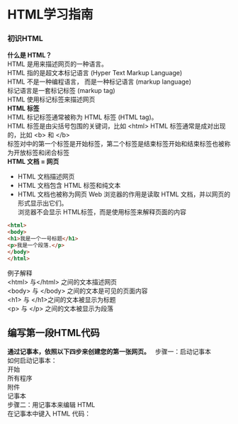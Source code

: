 # HTML学习指南  

### 初识HTML
**什么是 HTML？**  
HTML 是用来描述网页的一种语言。  
HTML 指的是超文本标记语言 (Hyper Text Markup Language)  
HTML 不是一种编程语言，  而是一种标记语言 (markup language)  
标记语言是一套标记标签 (markup tag)  
HTML 使用标记标签来描述网页  
**HTML 标签**  
HTML 标记标签通常被称为 HTML 标签 (HTML tag)。  
HTML 标签是由尖括号包围的关键词，比如 &lt;html&gt;
HTML 标签通常是成对出现的，比如 &lt;b&gt; 和 &lt;/b&gt;  
标签对中的第一个标签是开始标签，第二个标签是结束标签开始和结束标签也被称为开放标签和闭合标签  
**HTML 文档 = 网页**  
- HTML 文档描述网页
- HTML 文档包含 HTML 标签和纯文本
- HTML 文档也被称为网页
Web 浏览器的作用是读取 HTML 文档，并以网页的形式显示出它们。  
浏览器不会显示 HTML标签，而是使用标签来解释页面的内容  
```html
<html>
<body>
<h1>我是一个一号标题</h1>
<p>我是一个段落.</p>
</body>
</html>
```
例子解释  
&lt;html&gt; 与&lt;/html&gt; 之间的文本描述网页  
&lt;body&gt; 与 &lt;/body&gt; 之间的文本是可见的页面内容  
&lt;h1&gt; 与 &lt;/h1&gt;之间的文本被显示为标题  
&lt;p&gt; 与 &lt;/p&gt; 之间的文本被显示为段落  
## 编写第一段HTML代码  
**通过记事本，依照以下四步来创建您的第一张网页。**    
步骤一：启动记事本  
如何启动记事本：  
开始  
所有程序  
附件  
记事本  
步骤二：用记事本来编辑 HTML  
在记事本中键入 HTML 代码：  
